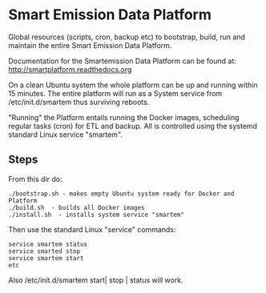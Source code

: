 # Smart Emission Data Platform

Global resources (scripts, cron, backup etc) to bootstrap, build, run and maintain the 
entire Smart Emission Data Platform.

Documentation for the Smartemission Data Platform can be found at: http://smartplatform.readthedocs.org

On a clean Ubuntu system the whole platform can be up and running within 15 minutes.
The entire platform will run as a System service from /etc/init.d/smartem thus surviving reboots.

"Running" the Platform entails running the Docker images, scheduling regular tasks (cron) for ETL and backup.
All is controlled using the systemd standard Linux service "smartem".

## Steps

From this dir do:

    ./bootstrap.sh - makes empty Ubuntu system ready for Docker and Platform
    ./build.sh  - builds all Docker images
    ./install.sh  - installs system service "smartem"

Then use the standard Linux "service" commands:

    service smartem status
    service smarted stop
    service smartem start
    etc

Also /etc/init.d/smartem start| stop | status will work.

